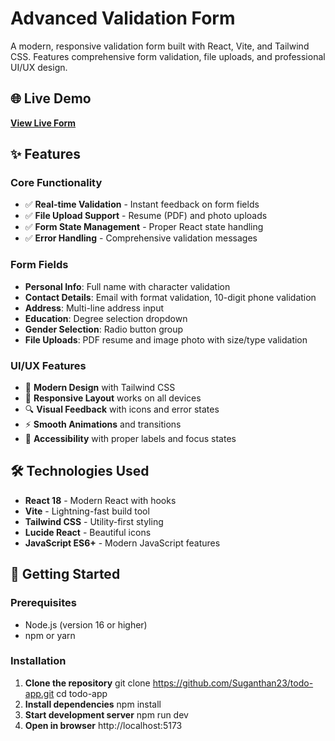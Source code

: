 # Advanced Validation Form

A modern, responsive validation form built with React, Vite, and Tailwind CSS. Features comprehensive form validation, file uploads, and professional UI/UX design.

## 🌐 Live Demo

**[View Live Form](https://suganthan23.github.io/validation-form)**

## ✨ Features

### Core Functionality
- ✅ **Real-time Validation** - Instant feedback on form fields
- ✅ **File Upload Support** - Resume (PDF) and photo uploads
- ✅ **Form State Management** - Proper React state handling
- ✅ **Error Handling** - Comprehensive validation messages

### Form Fields
- **Personal Info**: Full name with character validation
- **Contact Details**: Email with format validation, 10-digit phone validation
- **Address**: Multi-line address input
- **Education**: Degree selection dropdown
- **Gender Selection**: Radio button group
- **File Uploads**: PDF resume and image photo with size/type validation

### UI/UX Features
- 🎨 **Modern Design** with Tailwind CSS
- 📱 **Responsive Layout** works on all devices
- 🔍 **Visual Feedback** with icons and error states
- ⚡ **Smooth Animations** and transitions
- 🎯 **Accessibility** with proper labels and focus states

## 🛠️ Technologies Used

- **React 18** - Modern React with hooks
- **Vite** - Lightning-fast build tool
- **Tailwind CSS** - Utility-first styling
- **Lucide React** - Beautiful icons
- **JavaScript ES6+** - Modern JavaScript features

## 🚀 Getting Started

### Prerequisites
- Node.js (version 16 or higher)
- npm or yarn

### Installation

1. **Clone the repository**
     git clone https://github.com/Suganthan23/todo-app.git
     cd todo-app
2. **Install dependencies**
     npm install
3. **Start development server**
     npm run dev
4. **Open in browser**
     http://localhost:5173
